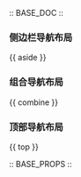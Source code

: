 :: BASE_DOC ::

### 侧边栏导航布局

{{ aside }}

### 组合导航布局

{{ combine }}

### 顶部导航布局

{{ top }}

:: BASE_PROPS ::